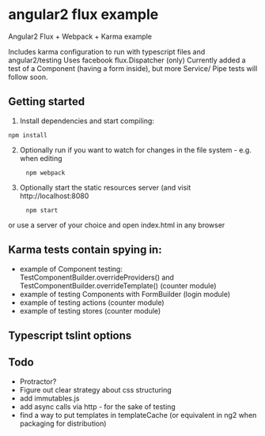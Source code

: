 # angular2 flux example
Angular2 Flux + Webpack + Karma example

Includes karma configuration to run with typescript files and angular2/testing
Uses facebook flux.Dispatcher (only)
Currently added a test of a Component (having a form inside), but more Service/ Pipe tests will follow soon.


## Getting started

1. Install dependencies and start compiling:

```
npm install
```
2. Optionally run if you want to watch for changes in the file system - e.g. when editing

```
     npm webpack
```

3. Optionally start the static resources server (and visit http://localhost:8080

```
     npm start
```

or use a server of your choice and open index.html in any browser

## Karma tests contain spying in:
* example of Component testing: TestComponentBuilder.overrideProviders() and TestComponentBuilder.overrideTemplate() (counter module)
* example of testing Components with FormBuilder (login module)
* example of testing actions (counter module)
* example of testing stores (counter module)

## Typescript tslint options

## Todo
* Protractor?
* Figure out clear strategy about css structuring
* add immutables.js
* add async calls via http - for the sake of testing
* find a way to put templates in templateCache (or equivalent in ng2 when packaging for distribution)